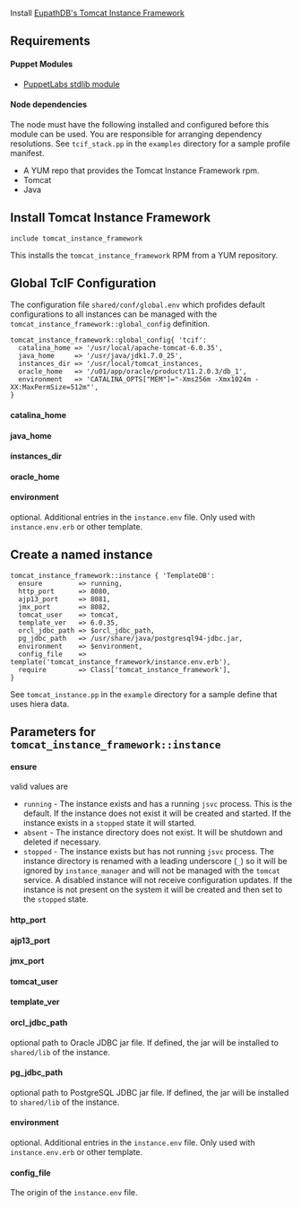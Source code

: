 Install [EupathDB's Tomcat Instance Framework](https://github.com/EuPathDB/tomcat-instance-framework)

## Requirements

#### Puppet Modules

- [PuppetLabs stdlib module](https://forge.puppetlabs.com/puppetlabs/stdlib)

#### Node dependencies

The node must have the following installed and configured before this module can be used. You are responsible for arranging dependency resolutions. See `tcif_stack.pp` in the `examples` directory for a sample profile manifest.
 
- A YUM repo that provides the Tomcat Instance Framework rpm.
- Tomcat
- Java

## Install Tomcat Instance Framework

    include tomcat_instance_framework

This installs the `tomcat_instance_framework` RPM from a YUM repository.

## Global TcIF Configuration

The configuration file `shared/conf/global.env` which profides default configurations to all instances can be managed with the `tomcat_instance_framework::global_config` definition.

    tomcat_instance_framework::global_config{ 'tcif':
      catalina_home => '/usr/local/apache-tomcat-6.0.35',
      java_home     => '/usr/java/jdk1.7.0_25',
      instances_dir => '/usr/local/tomcat_instances,
      oracle_home   => '/u01/app/oracle/product/11.2.0.3/db_1',
      environment   => 'CATALINA_OPTS["MEM"]="-Xms256m -Xmx1024m -XX:MaxPermSize=512m"',
    }

#### catalina_home

#### java_home

#### instances_dir

#### oracle_home

#### environment
optional. Additional entries in the `instance.env` file. Only used with `instance.env.erb` or other template.

## Create a named instance

    tomcat_instance_framework::instance { 'TemplateDB':
      ensure         => running,
      http_port      => 8080,
      ajp13_port     => 8081,
      jmx_port       => 8082,
      tomcat_user    => tomcat,
      template_ver   => 6.0.35,
      orcl_jdbc_path => $orcl_jdbc_path,
      pg_jdbc_path   => /usr/share/java/postgresql94-jdbc.jar,
      environment    => $environment,
      config_file    => template('tomcat_instance_framework/instance.env.erb'),
      require        => Class['tomcat_instance_framework'],
    }

See `tomcat_instance.pp` in the `example` directory for a sample define that uses hiera data.

## Parameters for `tomcat_instance_framework::instance`

#### ensure

valid values are

  - `running` - The instance exists and has a running `jsvc` process. This is the default. If the instance does not exist it will be created and started. If the instance exists in a `stopped` state it will started.
  - `absent` - The instance directory does not exist. It will be shutdown and deleted if necessary.
  - `stopped` - The instance exists but has not running `jsvc` process. The instance directory is renamed with a leading underscore (`_`) so it will be ignored by `instance_manager` and will not be managed with the `tomcat` service. A disabled instance will not receive configuration updates. If the instance is not present on the system it will be created and then set to the `stopped` state.


#### http\_port     

#### ajp13\_port    

#### jmx\_port      

#### tomcat\_user   

#### template\_ver
  
#### orcl\_jdbc\_path
optional path to Oracle JDBC jar file. If defined, the jar will be installed to `shared/lib` of the instance.

#### pg\_jdbc\_path
optional path to PostgreSQL JDBC jar file. If defined, the jar will be installed to `shared/lib` of the instance.

#### environment
optional. Additional entries in the `instance.env` file. Only used with `instance.env.erb` or other template.

#### config\_file
The origin of the `instance.env` file.
